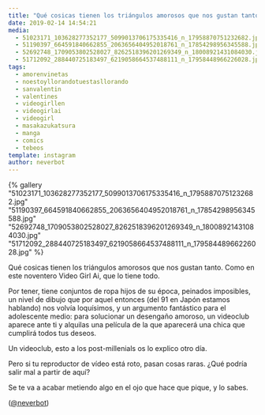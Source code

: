 ```yaml
---
title: "Qué cosicas tienen los triángulos amorosos que nos gustan tanto. Como en este noventero Video Girl Ai, que lo tiene todo"
date: 2019-02-14 14:54:21
media: 
  - 51023171_103628277352177_5099013706175335416_n_17958870751232682.jpg
  - 51190397_664591840662855_2063656404952018761_n_17854298956345588.jpg
  - 52692748_1709053802528027_8262518396201269349_n_18008921431084030.jpg
  - 51712092_288440725183497_6219058664537488111_n_17958448966226028.jpg
tags: 
  - amorenvinetas
  - noestoyllorandotuestasllorando
  - sanvalentin
  - valentines
  - videogirllen
  - videogirlai
  - videogirl
  - masakazukatsura
  - manga
  - comics
  - tebeos
template: instagram
author: neverbot
---
```


{% gallery "51023171_103628277352177_5099013706175335416_n_17958870751232682.jpg" "51190397_664591840662855_2063656404952018761_n_17854298956345588.jpg" "52692748_1709053802528027_8262518396201269349_n_18008921431084030.jpg" "51712092_288440725183497_6219058664537488111_n_17958448966226028.jpg" %}

Qué cosicas tienen los triángulos amorosos que nos gustan tanto. Como en este noventero Video Girl Ai, que lo tiene todo.

Por tener, tiene conjuntos de ropa hijos de su época, peinados imposibles, un nivel de dibujo que por aquel entonces (del 91 en Japón estamos hablando) nos volvía loquísimos, y un argumento fantástico para el adolescente medio: para solucionar un desengaño amoroso, un videoclub aparece ante ti y alquilas una película de la que aparecerá una chica que cumplirá todos tus deseos.

Un videoclub, esto a los post-millenials os lo explico otro día.

Pero si tu reproductor de vídeo está roto, pasan cosas raras. ¿Qué podría salir mal a partir de aquí?

Se te va a acabar metiendo algo en el ojo que hace que pique, y lo sabes.

([@neverbot](https://instagram.com/neverbot))
